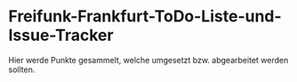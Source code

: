 # Freifunk-Frankfurt-ToDo-Liste-und-Issue-Tracker
Hier werde Punkte gesammelt, welche umgesetzt bzw. abgearbeitet werden sollten.
